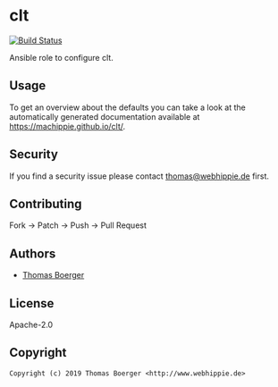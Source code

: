 # clt

[![Build Status](https://cloud.drone.io/api/badges/machippie/clt/status.svg)](https://cloud.drone.io/machippie/clt)

Ansible role to configure clt.

## Usage

To get an overview about the defaults you can take a look at the automatically generated documentation available at https://machippie.github.io/clt/.

## Security

If you find a security issue please contact thomas@webhippie.de first.


## Contributing

Fork -> Patch -> Push -> Pull Request


## Authors

* [Thomas Boerger](https://github.com/tboerger)


## License

Apache-2.0


## Copyright

```
Copyright (c) 2019 Thomas Boerger <http://www.webhippie.de>
```
